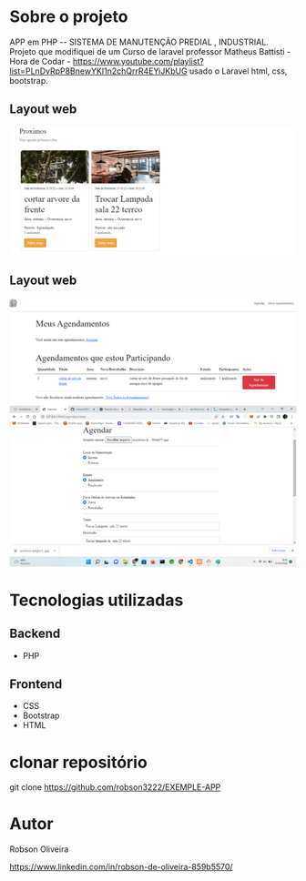 # Sobre o projeto
APP em PHP -- SISTEMA DE MANUTENÇÃO PREDIAL , INDUSTRIAL.
Projeto que modifiquei de um Curso de laravel professor Matheus Battisti - Hora de Codar - https://www.youtube.com/playlist?list=PLnDvRpP8BnewYKI1n2chQrrR4EYiJKbUG  usado o Laravel html, css, bootstrap.


## Layout web
![Web 1](https://github.com/robson3222/EXEMPLE-APP/blob/main/manutencao.png)

## Layout web
![Web 1](https://github.com/robson3222/EXEMPLE-APP/blob/main/dashbord.png)
![Web 1](https://github.com/robson3222/EXEMPLE-APP/blob/main/formulario.png
)
# Tecnologias utilizadas

## Backend
- PHP


## Frontend
- CSS 
- Bootstrap
- HTML



# clonar repositório
git clone https://github.com/robson3222/EXEMPLE-APP



# Autor

Robson Oliveira

https://www.linkedin.com/in/robson-de-oliveira-859b5570/
